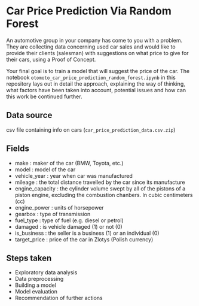 # Car Price Prediction Via Random Forest

An automotive group in your company has come to you with a problem. They are collecting data concerning used car sales and would like to provide their clients (salesman) with suggestions on what price to give for their cars, using a Proof of Concept.

Your final goal is to train a model that will suggest the price of the car. The notebook `otomoto_car_price_prediction_random_forest.ipynb` in this repository lays out in detail the approach, explaining the way of thinking, what factors have been taken into account, potential issues and how can this work be continued further.

## Data source 
csv file containing info on cars (`car_price_prediction_data.csv.zip`)

## Fields
- make  : maker of the car (BMW, Toyota, etc.)
- model : model of the car
- vehicle_year : year when car was manufactured
- mileage : the total distance travelled by the car since its manufacture
- engine_capacity : the cylinder volume swept by all of the pistons of a piston engine, excluding the combustion chanbers. In cubic centimeters (cc)
- engine_power : units of horsepower
- gearbox : type of transmission
- fuel_type : type of fuel (e.g. diesel or petrol)
- damaged : is vehicle damaged (1) or not (0)
- is_business : the seller is a business (1) or an individual (0)
- target_price : price of the car in Zlotys (Polish currency)

## Steps taken
- Exploratory data analysis
- Data preprocessing
- Building a model
- Model evaluation
- Recommendation of further actions
